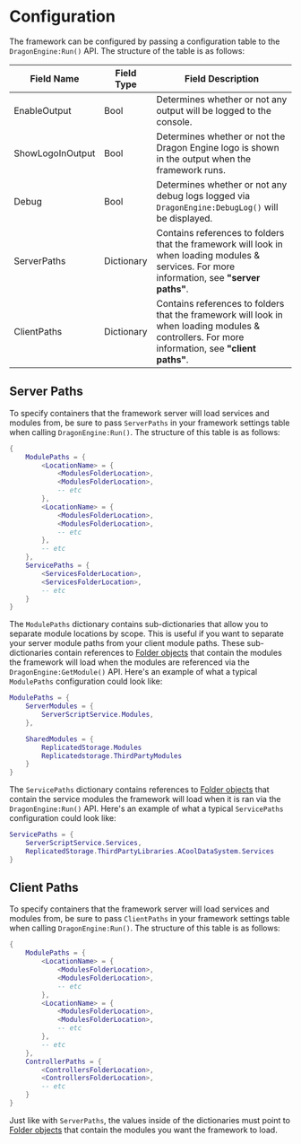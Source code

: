 # Configuration

The framework can be configured by passing a configuration table to the `DragonEngine:Run()` API. The structure of the table is as follows:

| Field Name       | Field Type | Field Description                                                                                                                                |
|------------------|------------|--------------------------------------------------------------------------------------------------------------------------------------------------|
| EnableOutput     | Bool       | Determines whether or not any output will be logged to the console.
| ShowLogoInOutput | Bool       | Determines whether or not the Dragon Engine logo is shown in the output when the framework runs.                                                 |
| Debug            | Bool       | Determines whether or not any debug logs logged via `DragonEngine:DebugLog()` will be displayed.                                                   |
| ServerPaths      | Dictionary | Contains references to folders that the framework will look in when loading modules & services. For more information, see **"server paths"**.    |
| ClientPaths      | Dictionary | Contains references to folders that the framework will look in when loading modules & controllers. For more information, see **"client paths"**. |

## Server Paths

To specify containers that the framework server will load services and modules from, be sure to pass `ServerPaths` in your framework settings table when calling `DragonEngine:Run()`. The structure of this table is as follows:

```lua
{
	ModulePaths = {
		<LocationName> = {
			<ModulesFolderLocation>,
			<ModulesFolderLocation>,
			-- etc
		},
		<LocationName> = {
			<ModulesFolderLocation>,
			<ModulesFolderLocation>,
			-- etc
		},
		-- etc
	},
	ServicePaths = {
		<ServicesFolderLocation>,
		<ServicesFolderLocation>,
		-- etc
	}
}
```

The `ModulePaths` dictionary contains sub-dictionaries that allow you to separate module locations by scope. This is useful if you want to separate your server module paths from your client module paths. These sub-dictionaries contain references to [Folder objects](https://create.roblox.com/docs/reference/engine/classes/Folder) that contain the modules the framework will load when the modules are referenced via the `DragonEngine:GetModule()` API.
Here's an example of what a typical `ModulePaths` configuration could look like:
```lua
ModulePaths = {
	ServerModules = {
		ServerScriptService.Modules,
	},

	SharedModules = {
		ReplicatedStorage.Modules
		Replicatedstorage.ThirdPartyModules
	}
}
```

The `ServicePaths` dictionary contains references to [Folder objects](https://create.roblox.com/docs/reference/engine/classes/Folder) that contain the service modules the framework will load when it is ran via the `DragonEngine:Run()` API.
Here's an example of what a typical `ServicePaths` configuration could look like:
```lua
ServicePaths = {
	ServerScriptService.Services,
	ReplicatedStorage.ThirdPartyLibraries.ACoolDataSystem.Services
}
```

## Client Paths

To specify containers that the framework server will load services and modules from, be sure to pass `ClientPaths` in your framework settings table when calling `DragonEngine:Run()`. The structure of this table is as follows:
```lua
{
	ModulePaths = {
		<LocationName> = {
			<ModulesFolderLocation>,
			<ModulesFolderLocation>,
			-- etc
		},
		<LocationName> = {
			<ModulesFolderLocation>,
			<ModulesFolderLocation>,
			-- etc
		},
		-- etc
	},
	ControllerPaths = {
		<ControllersFolderLocation>,
		<ControllersFolderLocation>,
		-- etc
	}
}
```

Just like with `ServerPaths`, the values inside of the dictionaries must point to [Folder objects](https://create.roblox.com/docs/reference/engine/classes/Folder) that contain the modules you want the framework to load.